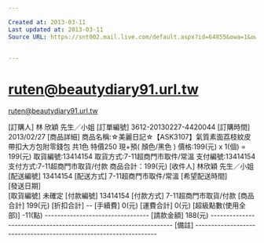 ```yaml
---

Created at: 2013-03-11
Last updated at: 2013-03-11
Source URL: https://snt002.mail.live.com/default.aspx?id=64855&owa=1&owasuffix=owa%2f#n=374228471&fid=1&mid=31e818e4-80ac-11e2-8e73-00237de49e7a


---
```


# ruten@beautydiary91.url.tw


ruten@beautydiary91.url.tw 

\[訂購人\] 林 欣穎 先生／小姐
\[訂單編號\] 3612-20130227-4420044
\[訂購時間\]      2013/02/27
\[商品詳細\]
商品名稱:☆美麗日記☆【ASK3107】氣質素面荔枝紋皮帶扣大方包附零錢包 共1色 特價250 現+預( 顏色/黑色 )
價格:199(元) x 1(個) = 199(元)
取貨編號:13414154
取貨方式:7-11超商門市取件/常溫
支付編號:13414154
支付方式:7-11超商門市取貨/付款
商品合計：199(元)
\[收件人\]  林欣穎 先生／小姐
\[配送編號\]  13414154
\[配送方式\]   7-11超商門市取件/常溫
\[希望配送時間\]    
\[發送日期\]   
\[取貨編號\]   未確定
\[付款編號\] 13414154
\[付款方式\]   7-11超商門市取貨/付款
\[商品合計\]      199(元)
\[折扣合計\]     --
\[手續費\]  0(元)
\[運費合計\]       0(元)
\[超級點數(使用全部)\] -11(點)
\---------------------------------
\[請款金額\]     188(元)
\------------------------------------------------------------------
\[備註\]
\------------------------------------------------------------------

